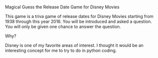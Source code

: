 Magical Guess the Release Date Game for Disney Movies

This game is a triva game of release dates for Disney Movies starting from 1938 through this year 2016. You will be introduced and asked a question.  You will only be given one chance to answer the question.  

Why?

Disney is one of my favorite areas of interest. I thought it would be an interesting concept for me to try to do in python coding.

